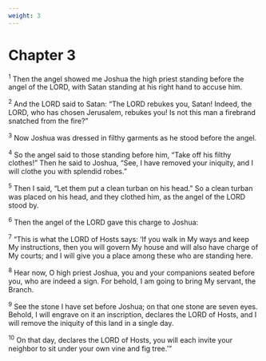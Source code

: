 ```yaml
---
weight: 3
---
```


# Chapter 3

<sup>1</sup> Then the angel showed me Joshua the high priest standing before the angel of the LORD, with Satan standing at his right hand to accuse him. 

<sup>2</sup> And the LORD said to Satan: “The LORD rebukes you, Satan! Indeed, the LORD, who has chosen Jerusalem, rebukes you! Is not this man a firebrand snatched from the fire?” 

<sup>3</sup> Now Joshua was dressed in filthy garments as he stood before the angel. 

<sup>4</sup> So the angel said to those standing before him, “Take off his filthy clothes!” Then he said to Joshua, “See, I have removed your iniquity, and I will clothe you with splendid robes.” 

<sup>5</sup> Then I said, “Let them put a clean turban on his head.” So a clean turban was placed on his head, and they clothed him, as the angel of the LORD stood by. 

<sup>6</sup> Then the angel of the LORD gave this charge to Joshua: 

<sup>7</sup> “This is what the LORD of Hosts says: ‘If you walk in My ways and keep My instructions, then you will govern My house and will also have charge of My courts; and I will give you a place among these who are standing here. 

<sup>8</sup> Hear now, O high priest Joshua, you and your companions seated before you, who are indeed a sign. For behold, I am going to bring My servant, the Branch. 

<sup>9</sup> See the stone I have set before Joshua; on that one stone are seven eyes. Behold, I will engrave on it an inscription, declares the LORD of Hosts, and I will remove the iniquity of this land in a single day. 

<sup>10</sup> On that day, declares the LORD of Hosts, you will each invite your neighbor to sit under your own vine and fig tree.’” 


